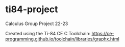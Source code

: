 # ti84-project
Calculus Group Project 22-23

Created using the Ti-84 CE C Toolchain: https://ce-programming.github.io/toolchain/libraries/graphx.html
